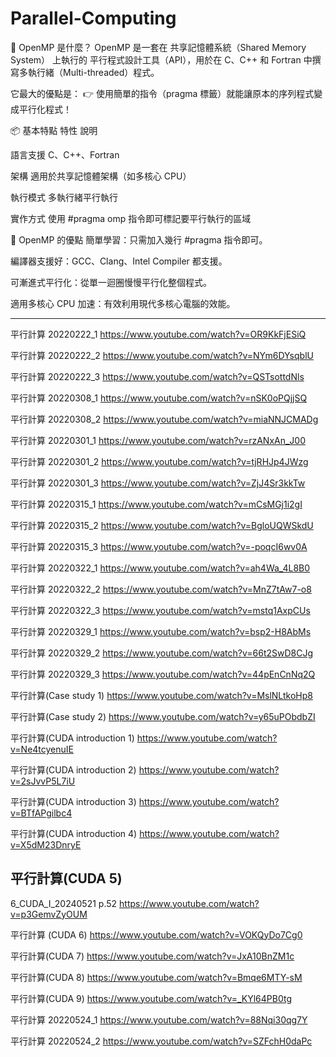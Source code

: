 # Parallel-Computing

🧠 OpenMP 是什麼？
OpenMP 是一套在 共享記憶體系統（Shared Memory System） 上執行的 平行程式設計工具（API），用於在 C、C++ 和 Fortran 中撰寫多執行緒（Multi-threaded）程式。

它最大的優點是： 👉 使用簡單的指令（pragma 標籤）就能讓原本的序列程式變成平行化程式！

📦 基本特點
特性	   說明

語言支援	 C、C++、Fortran

架構	   適用於共享記憶體架構（如多核心 CPU）

執行模式	 多執行緒平行執行

實作方式	 使用 #pragma omp 指令即可標記要平行執行的區域

🚀 OpenMP 的優點
簡單學習：只需加入幾行 #pragma 指令即可。

編譯器支援好：GCC、Clang、Intel Compiler 都支援。

可漸進式平行化：從單一迴圈慢慢平行化整個程式。

適用多核心 CPU 加速：有效利用現代多核心電腦的效能。

------------------------------------------------------------------------------

平行計算 20220222_1
https://www.youtube.com/watch?v=OR9KkFjESiQ

平行計算 20220222_2
https://www.youtube.com/watch?v=NYm6DYsqblU

平行計算 20220222_3
https://www.youtube.com/watch?v=QSTsottdNls

平行計算 20220308_1
https://www.youtube.com/watch?v=nSK0oPQjjSQ

平行計算 20220308_2
https://www.youtube.com/watch?v=miaNNJCMADg

平行計算 20220301_1
https://www.youtube.com/watch?v=rzANxAn_J00

平行計算 20220301_2
https://www.youtube.com/watch?v=tjRHJp4JWzg

平行計算 20220301_3
https://www.youtube.com/watch?v=ZjJ4Sr3kkTw

平行計算 20220315_1
https://www.youtube.com/watch?v=mCsMGj1i2gI

平行計算 20220315_2
https://www.youtube.com/watch?v=BgloUQWSkdU

平行計算 20220315_3
https://www.youtube.com/watch?v=-poqcI6wv0A

平行計算 20220322_1
https://www.youtube.com/watch?v=ah4Wa_4L8B0

平行計算 20220322_2
https://www.youtube.com/watch?v=MnZ7tAw7-o8

平行計算 20220322_3
https://www.youtube.com/watch?v=mstq1AxpCUs

平行計算 20220329_1
https://www.youtube.com/watch?v=bsp2-H8AbMs

平行計算 20220329_2
https://www.youtube.com/watch?v=66t2SwD8CJg

平行計算 20220329_3
https://www.youtube.com/watch?v=44pEnCnNq2Q

平行計算(Case study 1)
https://www.youtube.com/watch?v=MslNLtkoHp8

平行計算(Case study 2)
https://www.youtube.com/watch?v=y65uPObdbZI

平行計算(CUDA introduction 1)
https://www.youtube.com/watch?v=Ne4tcyenuIE

平行計算(CUDA introduction 2)
https://www.youtube.com/watch?v=2sJvvP5L7iU

平行計算(CUDA introduction 3)
https://www.youtube.com/watch?v=BTfAPgilbc4

平行計算(CUDA introduction 4)
https://www.youtube.com/watch?v=X5dM23DnryE

## 平行計算(CUDA 5) 
6_CUDA_I_20240521 p.52
https://www.youtube.com/watch?v=p3GemvZyOUM

平行計算 (CUDA 6)
https://www.youtube.com/watch?v=VOKQyDo7Cg0

平行計算(CUDA 7)
https://www.youtube.com/watch?v=JxA10BnZM1c

平行計算(CUDA 8)
https://www.youtube.com/watch?v=Bmqe6MTY-sM

平行計算(CUDA 9)
https://www.youtube.com/watch?v=_KYl64PB0tg

平行計算 20220524_1
https://www.youtube.com/watch?v=88Nqi30qg7Y

平行計算 20220524_2
https://www.youtube.com/watch?v=SZFchH0daPc



